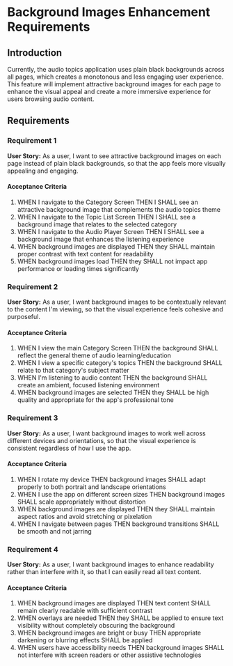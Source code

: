 # Background Images Enhancement Requirements

## Introduction

Currently, the audio topics application uses plain black backgrounds across all pages, which creates a monotonous and less engaging user experience. This feature will implement attractive background images for each page to enhance the visual appeal and create a more immersive experience for users browsing audio content.

## Requirements

### Requirement 1

**User Story:** As a user, I want to see attractive background images on each page instead of plain black backgrounds, so that the app feels more visually appealing and engaging.

#### Acceptance Criteria

1. WHEN I navigate to the Category Screen THEN I SHALL see an attractive background image that complements the audio topics theme
2. WHEN I navigate to the Topic List Screen THEN I SHALL see a background image that relates to the selected category
3. WHEN I navigate to the Audio Player Screen THEN I SHALL see a background image that enhances the listening experience
4. WHEN background images are displayed THEN they SHALL maintain proper contrast with text content for readability
5. WHEN background images load THEN they SHALL not impact app performance or loading times significantly

### Requirement 2

**User Story:** As a user, I want background images to be contextually relevant to the content I'm viewing, so that the visual experience feels cohesive and purposeful.

#### Acceptance Criteria

1. WHEN I view the main Category Screen THEN the background SHALL reflect the general theme of audio learning/education
2. WHEN I view a specific category's topics THEN the background SHALL relate to that category's subject matter
3. WHEN I'm listening to audio content THEN the background SHALL create an ambient, focused listening environment
4. WHEN background images are selected THEN they SHALL be high quality and appropriate for the app's professional tone

### Requirement 3

**User Story:** As a user, I want background images to work well across different devices and orientations, so that the visual experience is consistent regardless of how I use the app.

#### Acceptance Criteria

1. WHEN I rotate my device THEN background images SHALL adapt properly to both portrait and landscape orientations
2. WHEN I use the app on different screen sizes THEN background images SHALL scale appropriately without distortion
3. WHEN background images are displayed THEN they SHALL maintain aspect ratios and avoid stretching or pixelation
4. WHEN I navigate between pages THEN background transitions SHALL be smooth and not jarring

### Requirement 4

**User Story:** As a user, I want background images to enhance readability rather than interfere with it, so that I can easily read all text content.

#### Acceptance Criteria

1. WHEN background images are displayed THEN text content SHALL remain clearly readable with sufficient contrast
2. WHEN overlays are needed THEN they SHALL be applied to ensure text visibility without completely obscuring the background
3. WHEN background images are bright or busy THEN appropriate darkening or blurring effects SHALL be applied
4. WHEN users have accessibility needs THEN background images SHALL not interfere with screen readers or other assistive technologies
